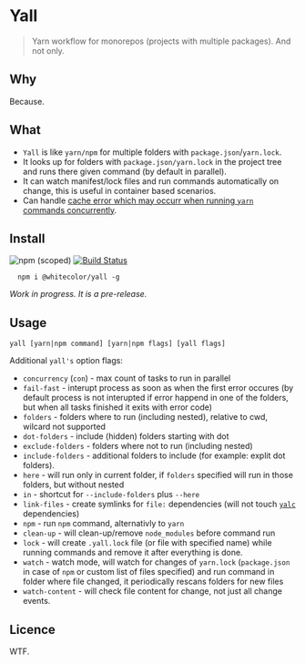 # Yall

> Yarn workflow for monorepos (projects with multiple packages). And not only.

## Why

Because.

## What

- `Yall` is like `yarn/npm` for multiple folders with `package.json`/`yarn.lock`. 
- It looks up for folders with `package.json/yarn.lock` in the project tree and runs there given command (by default in parallel).
- It can watch manifest/lock files and run commands automatically on change, this is useful in container based scenarios.
- Can handle [cache error which may occurr when running `yarn` commands concurrently](https://github.com/yarnpkg/yarn/issues/683).

## Install

![npm (scoped)](https://img.shields.io/npm/v/@whitecolor/yall.svg?maxAge=86400) [![Build Status](https://travis-ci.org/whitecolor/yall.svg?branch=master)](https://travis-ci.org/whitecolor/yall)

```
  npm i @whitecolor/yall -g
```

*Work in progress. It is a pre-release.*

## Usage 

```
yall [yarn|npm command] [yarn|npm flags] [yall flags]
```

Additional `yall's` option flags:

- `concurrency` (`con`) - max count of tasks to run in parallel
- `fail-fast` - interupt process as soon as when the first error occures (by default process is not interupted if error happend in one of the folders, but when all tasks finished it exits with error code)
- `folders` - folders where to run (including nested), relative to cwd, wilcard not supported
- `dot-folders` - include (hidden) folders starting with dot
- `exclude-folders` - folders where not to run (including nested)
- `include-folders` - additional folders to include (for example: explit dot folders).
- `here` - will run only in current folder, if `folders` specified will run in those folders, but without nested
- `in` - shortcut for  `--include-folders` plus `--here`
- `link-files` - create symlinks for `file:` dependencies (will not touch [`yalc`](http://github.com/whitecolor/yalc) dependencies)
- `npm` - run `npm` command, alternativly to `yarn`
- `clean-up` - will clean-up/remove `node_modules` before command run
- `lock` - will create `.yall.lock` file (or file with specified name) while running commands and remove it after everything is done.
- `watch` - watch mode, will watch for changes of `yarn.lock` (`package.json` in case of `npm` or custom list of files specified) and run command in folder where file changed, it periodically rescans folders for new files
- `watch-content` - will check file content for change, not just all change events.

## Licence

WTF.